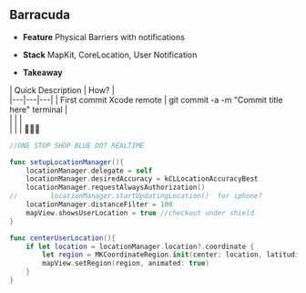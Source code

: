 ## Barracuda
- **Feature** Physical Barriers with notifications

- **Stack** MapKit, CoreLocation, User Notification

- **Takeaway**

| Quick Description  |  How? |  
|---|---|---|
| First commit Xcode remote | git commit -a -m "Commit title here" terminal  |   
|   |   |    
|   |   |    

```Swift
//ONE STOP SHOP BLUE DOT REALTIME

func setupLocationManager(){
    locationManager.delegate = self
    locationManager.desiredAccuracy = kCLLocationAccuracyBest
    locationManager.requestAlwaysAuthorization()
//        locationManager.startUpdatingLocation()  for iphone?
    locationManager.distanceFilter = 100
    mapView.showsUserLocation = true //checkout under shield
}

func centerUserLocation(){
    if let location = locationManager.location?.coordinate {
        let region = MKCoordinateRegion.init(center: location, latitudinalMeters: 10000, longitudinalMeters: 10000)
        mapView.setRegion(region, animated: true)
    }
}

```


<!--![Walkthrough]()-->
<!--![Walkthrough]()-->
<!-- [Visit Project]() -->

